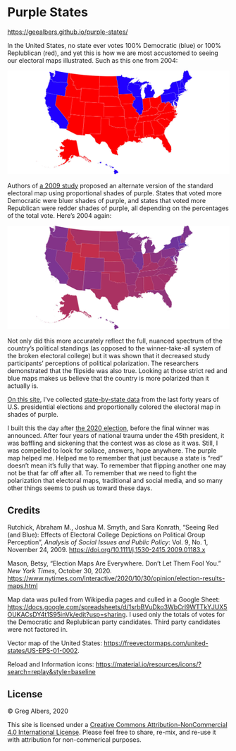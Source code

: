 # Purple States

https://geealbers.github.io/purple-states/

In the United States, no state ever votes 100% Democratic (blue) or 100% Replublican (red), and yet this is how we are most accustomed to seeing our electoral maps illustrated. Such as this one from 2004:

![2004 electoral map with the West Coast, New England and Rust Belt states in blue, all other states in red](img/2004-traditional.jpg)

Authors of [a 2009 study](https://doi.org/10.1111/j.1530-2415.2009.01183.x) proposed an alternate version of the standard electoral map using proportional shades of purple. States that voted more Democratic were bluer shades of purple, and states that voted more Republican were redder shades of purple, all depending on the percentages of the total vote. Here’s 2004 again:

![2004 electoral map with states colored various shades of purple](img/2004-proportional.jpg)

Not only did this more accurately reflect the full, nuanced spectrum of the country’s political standings (as opposed to the winner-take-all system of the broken electoral college) but it was shown that it decreased study participants’ perceptions of political polarization. The researchers demonstrated that the flipside was also true. Looking at those strict red and blue maps makes us believe that the country is more polarized than it actually is.

[On this site](https://geealbers.github.io/purple-states/), I've collected [state-by-state data](https://docs.google.com/spreadsheets/d/1srbBVuDko3WbCrl9WTTkYJUX5OUKACsDY4t1S95inVk/edit?usp=sharing) from the last forty years of U.S. presidential elections and proportionally colored the electoral map in shades of purple.

I built this the day after [the 2020 election](https://en.wikipedia.org/wiki/2020_United_States_presidential_election), before the final winner was announced. After four years of national trauma under the 45th president, it was baffling and sickening that the contest was as close as it was. Still, I was compelled to look for sollace, answers, hope anywhere. The purple map helped me. Helped me to remember that just because a state is “red” doesn’t mean it’s fully that way. To remember that flipping another one may not be that far off after all. To remember that we need to fight the polarization that electoral maps, traditional and social media, and so many other things seems to push us toward these days.

## Credits

Rutchick, Abraham M., Joshua M. Smyth, and Sara Konrath, “Seeing Red (and Blue): Effects of Electoral College Depictions on Political Group Perception”, *Analysis of Social Issues and Public Policy*: Vol. 9, No. 1, November 24, 2009. https://doi.org/10.1111/j.1530-2415.2009.01183.x

Mason, Betsy, “Election Maps Are Everywhere. Don’t Let Them Fool You.” *New York Times*, October 30, 2020. https://www.nytimes.com/interactive/2020/10/30/opinion/election-results-maps.html

Map data was pulled from Wikipedia pages and culled in a Google Sheet: https://docs.google.com/spreadsheets/d/1srbBVuDko3WbCrl9WTTkYJUX5OUKACsDY4t1S95inVk/edit?usp=sharing. I used only the totals of votes for the Democratic and Replublican party candidates. Third party candidates were not factored in.

Vector map of the United States: https://freevectormaps.com/united-states/US-EPS-01-0002.

Reload and Information icons: https://material.io/resources/icons/?search=replay&style=baseline

## License

© Greg Albers, 2020

This site is licensed under a [Creative Commons Attribution-NonCommercial 4.0 International License](https://creativecommons.org/licenses/by-nc/4.0/). Please feel free to share, re-mix, and re-use it with attribution for non-commerical purposes.
